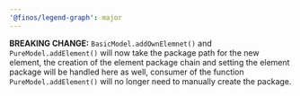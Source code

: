 ```yaml
---
'@finos/legend-graph': major
---
```


**BREAKING CHANGE:** `BasicModel.addOwnElemnet()` and `PureModel.addElement()` will now take the package path for the new element, the creation of the element package chain and setting the element package will be handled here as well, consumer of the function `PureModel.addElement()` will no longer need to manually create the package.
